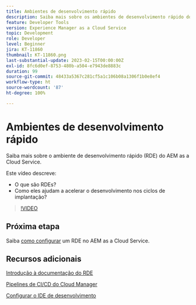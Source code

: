 ```yaml
---
title: Ambientes de desenvolvimento rápido
description: Saiba mais sobre os ambientes de desenvolvimento rápido do AEM, o que são e como podem ajudar a acelerar o desenvolvimento nos ciclos de implantação.
feature: Developer Tools
version: Experience Manager as a Cloud Service
topic: Development
role: Developer
level: Beginner
jira: KT-11860
thumbnail: KT-11860.png
last-substantial-update: 2023-02-15T00:00:00Z
exl-id: 8fc6d0ef-8753-480b-a504-e7943de8883c
duration: 99
source-git-commit: 48433a5367c281cf5a1c106b08a1306f1b0e8ef4
workflow-type: ht
source-wordcount: '87'
ht-degree: 100%

---
```


# Ambientes de desenvolvimento rápido

Saiba mais sobre o ambiente de desenvolvimento rápido (RDE) do AEM as a Cloud Service.

Este vídeo descreve:

- O que são RDEs?
- Como eles ajudam a acelerar o desenvolvimento nos ciclos de implantação?

>[!VIDEO](https://video.tv.adobe.com/v/3414128?quality=12&learn=on)

## Próxima etapa

Saiba [como configurar](./how-to-setup.md) um RDE no AEM as a Cloud Service.

## Recursos adicionais

[Introdução à documentação do RDE](https://experienceleague.adobe.com/docs/experience-manager-cloud-service/content/implementing/developing/rapid-development-environments.html?lang=pt-BR#introduction)

[Pipelines de CI/CD do Cloud Manager](https://experienceleague.adobe.com/docs/experience-manager-cloud-service/content/implementing/using-cloud-manager/cicd-pipelines/introduction-ci-cd-pipelines.html?lang=pt-BR)

[Configurar o IDE de desenvolvimento](https://experienceleague.adobe.com/docs/experience-manager-learn/cloud-service/local-development-environment-set-up/development-tools.html?lang=pt-BR)
